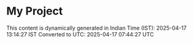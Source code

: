 # My Project

This content is dynamically generated in Indian Time (IST): 2025-04-17 13:14:27 IST
Converted to UTC: 2025-04-17 07:44:27 UTC
